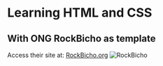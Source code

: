 # Learning HTML and CSS
## With  ONG RockBicho as template
 
[img]: ./media/Rock_Logo.png "RockBicho"

Access their site at:
[RockBicho.org](http://rockbicho.org/)
![][img]